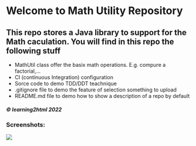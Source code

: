 # Welcome to Math Utility Repository

## This repo stores a Java library to support for the Math caculation. You will find in this repo the following stuff

* MathUtil class offer the basix math operations. E.g. compure a factorial,...
* CI (continuous Integration) configuration
* Sorce code to demo TDD/DDT teachnique
* .gitignore file to demo the feature of selection something to upload
* README.md file to demo how to show a description of a repo by default

##### © learning2html 2022

### Screenshots: 
![](https://github.com/learning2html/math-util/blob/main/screenshot/DDT-with-TDD-using-JUnit.png)